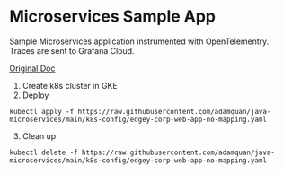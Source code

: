 # Microservices Sample App

Sample Microservices application instrumented with OpenTelementry. Traces are sent to Grafana Cloud.

[Original Doc](https://www.getambassador.io/docs/telepresence/latest/quick-start/qs-java/)

1. Create k8s cluster in GKE
2. Deploy 
```
kubectl apply -f https://raw.githubusercontent.com/adamquan/java-microservices/main/k8s-config/edgey-corp-web-app-no-mapping.yaml
```


3. Clean up
```
kubectl delete -f https://raw.githubusercontent.com/adamquan/java-microservices/main/k8s-config/edgey-corp-web-app-no-mapping.yaml
```
